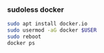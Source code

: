 ### sudoless docker

```bash
sudo apt install docker.io
sudo usermod -aG docker $USER
sudo reboot
docker ps
```
